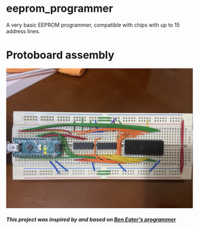 # eeprom_programmer
A very basic EEPROM programmer, compatible with chips with up to 15 address lines.

# Protoboard assembly
![Protoboard assembly](images/protoboard_assembly.JPG)

##### This project was inspired by and based on [Ben Eater's programmer](https://github.com/beneater/eeprom-programmer)
